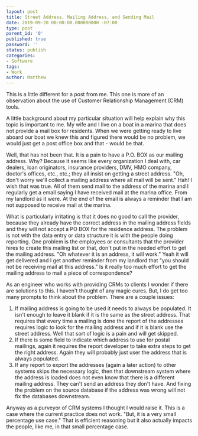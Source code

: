 ```yaml
---
layout: post
title: Street Address, Mailing Address, and Sending Mail
date: 2019-09-20 00:00:00.000000000 -07:00
type: post
parent_id: '0'
published: true
password: ''
status: publish
categories:
- Software
tags:
- Work
author: Matthew
---
```

This is a little different for a post from me. This one is more of an observation about the use of Customer Relationship Management (CRM) tools.

A little background about my particular situation will help explain why this topic is important to me. My wife and I live on a boat in a marina that does not provide a mail box for residents. When we were getting ready to live aboard our boat we knew this and figured there would be no problem, we would just get a post office box and that - would be that.

Well, that has not been that. It is a pain to have a P.O. BOX as our mailing address. Why? Because it seems like every organization I deal with, car dealers, loan originators, insurance providers, DMV, HMO company, doctor's offices, etc., etc.; they all insist on getting a street address. "Oh, don't worry we'll collect a mailing address where all mail will be sent." Hah! I wish that was true. All of them send mail to the address of the marina and I regularly get a email saying I have received mail at the marina office. From my landlord as it were. At the end of the email is always a reminder that I am not supposed to receive mail at the marina.

What is particularly irritating is that it does no good to call the provider, because they already have the correct address in the mailing address fields and they will not accept a PO BOX for the residence address. The problem is not with the data entry or data structure it is with the people doing reporting. One problem is the employees or consultants that the provider hires to create this mailing list or that, don't put in the needed effort to get the mailing address. "Oh whatever it is an address, it will work." Yeah it will get delivered and I get another reminder from my landlord that "you should not be receiving mail at this address." Is it really too much effort to get the mailing address to mail a piece of correspondence?

As an engineer who works with providing CRMs to clients I wonder if there are solutions to this. I haven't thought of any magic cures. But, I do get too many prompts to think about the problem. There are a couple issues:

1. If mailing address is going to be used it needs to always be populated. It isn't enough to leave it blank if it is the same as the street address. That requires that every time a mailing is done the report of the addresses requires logic to look for the mailing address and if it is blank use the street address. Well that sort of logic is a pain and will get skipped.
2. If there is some field to indicate which address to use for postal mailings, again it requires the report developer to take extra steps to get the right address. Again they will probably just user the address that is always populated.
3. If any report to export the addresses (again a later action) to other systems skips the necessary logic, then that downstream system where the address is loaded does not even know that there is a different mailing address. They can't send an address they don't have. And fixing the problem on the source database if the address was wrong will not fix the databases downstream.

Anyway as a purveyor of CRM systems I thought I would raise it. This is a case where the current practice does not work. "But, it is a very small percentage use case." That is efficient reasoning but it also actually impacts the people, like me, in that small percentage case.
